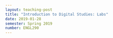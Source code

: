 ```yaml
---
layout: teaching-post
title: "Introduction to Digital Studies: Labs"
date: 2019-01-28
semester: Spring 2019
number: ENGL290
---
```

